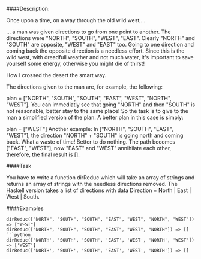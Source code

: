 ####Description:

Once upon a time, on a way through the old wild west,…

… a man was given directions to go from one point to another. The directions were "NORTH", "SOUTH", "WEST", "EAST". Clearly "NORTH" and "SOUTH" are opposite, "WEST" and "EAST" too. Going to one direction and coming back the opposite direction is a needless effort. Since this is the wild west, with dreadfull weather and not much water, it's important to save yourself some energy, otherwise you might die of thirst!

How I crossed the desert the smart way.

The directions given to the man are, for example, the following:

plan = ["NORTH", "SOUTH", "SOUTH", "EAST", "WEST", "NORTH", "WEST"].
You can immediatly see that going "NORTH" and then "SOUTH" is not reasonable, better stay to the same place! So the task is to give to the man a simplified version of the plan. A better plan in this case is simply:

plan = ["WEST"]
Another example: In ["NORTH", "SOUTH", "EAST", "WEST"], the direction "NORTH" + "SOUTH" is going north and coming back. What a waste of time! Better to do nothing. The path becomes ["EAST", "WEST"], now "EAST" and "WEST" annihilate each other, therefore, the final result is [].

####Task

You have to write a function dirReduc which will take an array of strings and returns an array of strings with the needless directions removed. The Haskell version takes a list of directions with data Direction = North | East | West | South.

####Examples
```
dirReduc(["NORTH", "SOUTH", "SOUTH", "EAST", "WEST", "NORTH", "WEST"]) => ["WEST"]
dirReduc(["NORTH", "SOUTH", "SOUTH", "EAST", "WEST", "NORTH"]) => []
```python
dirReduc(['NORTH', 'SOUTH', 'SOUTH', 'EAST', 'WEST', 'NORTH', 'WEST']) => ['WEST']
dirReduc(['NORTH', 'SOUTH', 'SOUTH', 'EAST', 'WEST', 'NORTH']) => []
```
